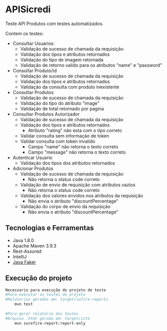 # APISicredi
Teste API Produtos com testes automatizados.

Contem os testes:
- Consultar Usuarios:
    * Validação de sucesso de chamada da requisição
    * Validação dos tipos e atributos retornados
    * Validação do tipo de imagem retornada
    * Validação de retorno valido para os atributos "name" e "password"
- Consultar Produto/id
    * Validação de sucesso de chamada da requisição
    * Validação dos tipos e atributos retornados
    * Validação da consulta com produto inexistente
- Consultar Produtos
    * Validação de sucesso de chamada da requisição
    * Validação do tipo do atributo "image"
    * Validação de total retornado por pagina
- Consultar Produtos Autorizador
    * Validação de sucesso de chamada da requisição
    * Validação dos tipos e atributos retornados
      - Atributo "rating" não esta com o tipo correto
    * Validar consulta sem informação de token
    * Validar consulta com token invalido
      - Campo "name" não retorna o texto correto
      - Campo "message" não retorna o texto correto
- Autenticar Usuario
    * Validação dos tipos dos atributos retornados
- Adicionar Produtos
    * Validação de sucesso de chamada da requisição
      - Não retorna o status code correto
    * Validação de envio de requisição com atributos vazios
      - Não retorna o status code correto
    * Validação dos valores envidos nos atributos da requisição
      - Não envia o atributo "discountPercentage"
    * Validação do corpo de envio da requisição
      - Não envia o atributo "discountPercentage"

##  Tecnologias e Ferramentas
* Java 1.8.0
* Apache Maven 3.9.3
* Rest-Assured
* IntelliJ
* [Java Faker](https://github.com/DiUS/java-faker)

## Execução do projeto
```bash
Necessario para execução do projeto de teste
#Para executar os testes do projeto
#Relatorios gerados em: target/sufire-reports
    mvn test
    
#Para gerar relatório dos testes
#Arquivo .html gerado em: target/site
    mvn surefire-report:report-only
